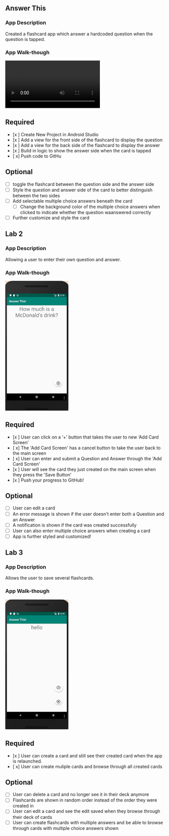 ## Answer This

### App Description
Created a flashcard app which answer a hardcoded question when the question is tapped.
### App Walk-though

![alt text](https://github.com/JorgeCedeno98/Lab-1---Answer-This-/blob/master/Lab%201%20-%20Answer%20This!.mp4)


## Required
- [x ] Create New Project in Android Studio
- [x ] Add a view for the front side of the flashcard to display the question
- [x ] Add a view for the back side of the flashcard to display the answer
- [x ] Build in logic to show the answer side when the card is tapped
- [ x] Push code to GitHu
## Optional
- [ ] toggle the flashcard between the question side and the answer side
- [ ] Style the question and answer side of the card to better distinguish between the two sides
- [ ] Add selectable multiple choice answers beneath the card
   - [ ] Change the background color of the multiple choice answers when clicked to indicate whether the question waanswered correctly
- [ ] Further customize and style the card

## Lab 2

### App Description
Allowing a user to enter their own question and answer.

### App Walk-though


<img src="https://github.com/JorgeCedeno98/Lab-1---Answer-This-/blob/master/Lab2.gif" width=200><br>



## Required
- [x ] User can click on a ‘+’ button that takes the user to new ‘Add Card Screen’
- [ x] The 'Add Card Screen' has a cancel button to take the user back to the main screen
- [ x] User can enter and submit a Question and Answer through the 'Add Card Screen'
- [x ] User will see the card they just created on the main screen when they press the 'Save Button'
- [x ] Push your progress to GitHub!

## Optional
- [ ] User can edit a card
- [ ] An error message is shown if the user doesn't enter both a Question and an Answer
- [ ] A notification is shown if the card was created successfully
- [ ] User can also enter multiple choice answers when creating a card
- [ ] App is further styled and customized!

## Lab 3

### App Description
Allows the user to save several flashcards.

### App Walk-though

<img src="https://github.com/JorgeCedeno98/Lab-1---Answer-This-/blob/master/Lab3.gif" width=200><br>



## Required
- [x ] User can create a card and still see their created card when the app is relaunched.
- [ x] User can create muliple cards and browse through all created cards

## Optional
- [ ] User can delete a card and no longer see it in their deck anymore
- [ ] Flashcards are shown in random order instead of the order they were created in
- [ ] User can edit a card and see the edit saved when they browse through their deck of cards
- [ ] User can create flashcards with multiple answers and be able to browse through cards with multiple choice answers shown
